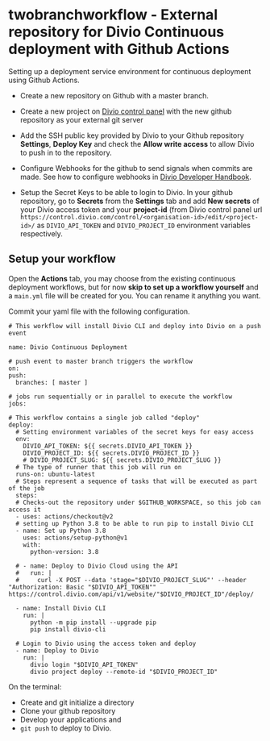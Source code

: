 # twobranchworkflow - External repository for Divio Continuous deployment with Github Actions

Setting up a deployment service environment for continuous deployment using Github Actions.
 
* Create a new repository on Github with a master branch.

* Create a new project on [Divio control panel](https://control.divio.com/control/) with the new github repository as your external git server 

* Add the SSH public key provided by Divio to your Github repository **Settings**, **Deploy Key** and check the **Allow write access** to allow Divio to push in to the repository.

* Configure Webhooks for the github to send signals when commits are made. See how to configure webhooks in [Divio Developer Handbook](https://docs.divio.com/en/latest/how-to/resources-configure-git/#configure-a-webhook-for-the-git-repository).

* Setup the Secret Keys to be able to login to Divio. In your github repository, go to **Secrets** from the **Settings** tab and add **New secrets** of your Divio access token and your **project-id** (from Divio control panel url `https://control.divio.com/control/<organisation-id>/edit/<project-id>/` as `DIVIO_API_TOKEN` and `DIVIO_PROJECT_ID` environment variables respectively.

Setup your workflow
-------------------
Open the **Actions** tab, you may choose from the existing continuous deployment workflows, but for now **skip to set up a workflow yourself** and a `main.yml` file will be created for you. You can rename it anything you want. 

Commit your yaml file with the following configuration.

    # This workflow will install Divio CLI and deploy into Divio on a push event
    
    name: Divio Continuous Deployment
    
    # push event to master branch triggers the workflow
    on:
    push:
      branches: [ master ]
    
    # jobs run sequentially or in parallel to execute the workflow
    jobs:
    
    # This workflow contains a single job called "deploy"
    deploy:
      # Setting environment variables of the secret keys for easy access
      env:
        DIVIO_API_TOKEN: ${{ secrets.DIVIO_API_TOKEN }}
        DIVIO_PROJECT_ID: ${{ secrets.DIVIO_PROJECT_ID }}  
        # DIVIO_PROJECT_SLUG: ${{ secrets.DIVIO_PROJECT_SLUG }}
      # The type of runner that this job will run on
      runs-on: ubuntu-latest
      # Steps represent a sequence of tasks that will be executed as part of the job
      steps:
      # Checks-out the repository under $GITHUB_WORKSPACE, so this job can access it
      - uses: actions/checkout@v2
      # setting up Python 3.8 to be able to run pip to install Divio CLI
      - name: Set up Python 3.8
        uses: actions/setup-python@v1
        with:
          python-version: 3.8
    
      # - name: Deploy to Divio Cloud using the API
      #   run: |
      #     curl -X POST --data 'stage="$DIVIO_PROJECT_SLUG"' --header "Authorization: Basic "$DIVIO_API_TOKEN"" https://control.divio.com/api/v1/website/"$DIVIO_PROJECT_ID"/deploy/
  
      - name: Install Divio CLI
        run: |
          python -m pip install --upgrade pip
          pip install divio-cli
  
      # Login to Divio using the access token and deploy
      - name: Deploy to Divio
        run: |
          divio login "$DIVIO_API_TOKEN"
          divio project deploy --remote-id "$DIVIO_PROJECT_ID"


On the terminal: 
* Create and git initialize a directory 
* Clone your github repository
* Develop your applications and 
* `git push` to deploy to Divio.

